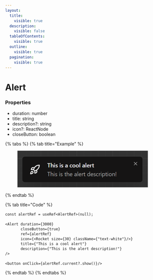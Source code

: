 ```yaml
---
layout:
  title:
    visible: true
  description:
    visible: false
  tableOfContents:
    visible: true
  outline:
    visible: true
  pagination:
    visible: true
---
```


# Alert

### Properties

* duration: number
* title: string
* description?: string
* icon?: ReactNode
* closeButton: boolean





{% tabs %}
{% tab title="Example" %}
<figure><img src=".gitbook/assets/image (3).png" alt=""><figcaption></figcaption></figure>
{% endtab %}

{% tab title="Code" %}
```tsx
const alertRef = useRef<AlertRef>(null);

<Alert duration={3000}
       closeButton={true}
       ref={alertRef}
       icon={<Rocket size={30} className={"text-white"}/>}
       title={"This is a cool alert"}
       description={"This is the alert description!"}
/>

<button onClick={alertRef.current?.show()}/>
```
{% endtab %}
{% endtabs %}
